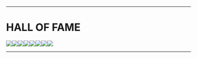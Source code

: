 
--------------------------------------------------------------------------------

HALL OF FAME
============

[![](https://sourcerer.io/fame/Sweeto143/SuperiorOS/android_packages_apps_Settings/images/0)](https://sourcerer.io/fame/Sweeto143/SuperiorOS/android_packages_apps_Settings/links/0)[![](https://sourcerer.io/fame/Sweeto143/SuperiorOS/android_packages_apps_Settings/images/1)](https://sourcerer.io/fame/Sweeto143/SuperiorOS/android_packages_apps_Settings/links/1)[![](https://sourcerer.io/fame/Sweeto143/SuperiorOS/android_packages_apps_Settings/images/2)](https://sourcerer.io/fame/Sweeto143/SuperiorOS/android_packages_apps_Settings/links/2)[![](https://sourcerer.io/fame/Sweeto143/SuperiorOS/android_packages_apps_Settings/images/3)](https://sourcerer.io/fame/Sweeto143/SuperiorOS/android_packages_apps_Settings/links/3)[![](https://sourcerer.io/fame/Sweeto143/SuperiorOS/android_packages_apps_Settings/images/4)](https://sourcerer.io/fame/Sweeto143/SuperiorOS/android_packages_apps_Settings/links/4)[![](https://sourcerer.io/fame/Sweeto143/SuperiorOS/android_packages_apps_Settings/images/5)](https://sourcerer.io/fame/Sweeto143/SuperiorOS/android_packages_apps_Settings/links/5)[![](https://sourcerer.io/fame/Sweeto143/SuperiorOS/android_packages_apps_Settings/images/6)](https://sourcerer.io/fame/Sweeto143/SuperiorOS/android_packages_apps_Settings/links/6)[![](https://sourcerer.io/fame/Sweeto143/SuperiorOS/android_packages_apps_Settings/images/7)](https://sourcerer.io/fame/Sweeto143/SuperiorOS/android_packages_apps_Settings/links/7)

------------------------------------------------------------------------------------

